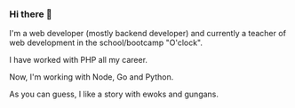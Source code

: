 ### Hi there 👋

I'm a web developer (mostly backend developer) and currently a teacher of web development in the school/bootcamp "O'clock".

I have worked with PHP all my career.

Now, I'm working with Node, Go and Python.

As you can guess, I like a story with ewoks and gungans.
